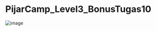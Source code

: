 # PijarCamp_Level3_BonusTugas10
![image](https://user-images.githubusercontent.com/11704222/170088468-c5632f6b-3c8f-4aff-ad13-383311b01a3b.png)
